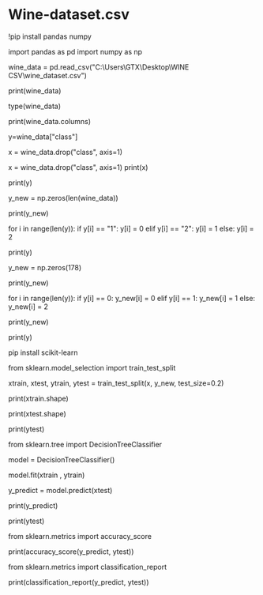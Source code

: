 # Wine-dataset.csv 
!pip install pandas numpy

import pandas as pd
import numpy as np

wine_data = pd.read_csv("C:\\Users\\GTX\\Desktop\\WINE CSV\\wine_dataset.csv")

print(wine_data)

type(wine_data)

print(wine_data.columns)

y=wine_data["class"]

x = wine_data.drop("class", axis=1)

x = wine_data.drop("class", axis=1)
print(x)

print(y)

y_new = np.zeros(len(wine_data))

print(y_new)

for i in range(len(y)):
    if y[i] == "1":
        y[i] = 0
    elif y[i] == "2":
        y[i] = 1
    else:
        y[i] = 2

print(y)

y_new = np.zeros(178)

print(y_new)

for i in range(len(y)):
    if y[i] == 0:
        y_new[i] = 0
    elif y[i] == 1:
        y_new[i] = 1
    else:
        y_new[i] = 2

print(y_new)

print(y)

pip install scikit-learn

from sklearn.model_selection import train_test_split

xtrain, xtest, ytrain, ytest = train_test_split(x, y_new, test_size=0.2)

print(xtrain.shape)

print(xtest.shape)

print(ytest)

from sklearn.tree import DecisionTreeClassifier

model = DecisionTreeClassifier()

model.fit(xtrain , ytrain)

y_predict = model.predict(xtest)

print(y_predict) 

print(ytest)

from sklearn.metrics import accuracy_score

print(accuracy_score(y_predict, ytest))

from sklearn.metrics import classification_report 

print(classification_report(y_predict, ytest))
